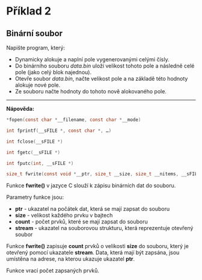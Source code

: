 # Příklad 2
## Binární soubor

Napište program, který:
- Dynamicky alokuje a naplní pole vygenerovanými celými čísly.
- Do binárního souboru _data.bin_ uloží velikost tohoto pole a následně celé pole (jako celý blok najednou).
- Otevře soubor _data.bin_, načte velikost pole a na základě této hodnoty alokuje nové pole.
- Ze souboru načte hodnoty do tohoto nově alokovaného pole.

---

**Nápověda:**

```c
*fopen(const char *__filename, const char *__mode)  

int fprintf(__sFILE *, const char *, …)

int fclose(__sFILE *)

int fgetc(__sFILE *)

int fputc(int, __sFILE *)

size_t fwrite(const void *__ptr, size_t __size, size_t __nitems, __sFILE *__stream)
```

Funkce **fwrite()** v jazyce C slouží k zápisu binárních dat do souboru.

Parametry funkce jsou:
- **ptr** - ukazatel na počátek dat, která se mají zapsat do souboru
- **size** - velikost každého prvku v bajtech
- **count** - počet prvků, které se mají zapsat do souboru
- **stream** - ukazatel na souborovou strukturu, která reprezentuje otevřený soubor

Funkce **fwrite()** zapisuje **count** prvků o velikosti **size** do souboru, který je otevřený pomocí ukazatele **stream**. Data, která mají být zapsána, jsou umístěna na adrese, na kterou ukazuje ukazatel **ptr**.

Funkce vrací počet zapsaných prvků.